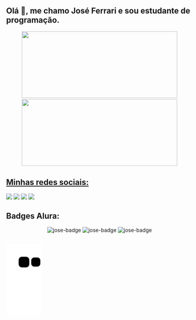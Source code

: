 ## Olá 👋, me chamo José Ferrari e sou estudante de programação.

<div align="center">
  <a href="https://github.com/ferrarizaum">
  <img height="180em" width="420em" src="https://github-readme-stats-eight-orpin-77.vercel.app/api?username=ferrarizaum&show_icons=true&theme=bear&include_all_commits=true&count_private=true"/>
  <img height="180em" width="420em" src="https://github-readme-stats-eight-orpin-77.vercel.app/api/top-langs/?username=ferrarizaum&layout=compact&langs_count=7&theme=bear"/>
</div>

## Minhas redes sociais:

<div>
  <a href="https://instagram.com/josecferrari" target="_blank"><img src="https://img.shields.io/badge/-Instagram-%23E4405F?style=for-the-badge&logo=instagram&logoColor=white" target="_blank"></a>
  <a href="https://www.linkedin.com/in/jos%C3%A9-ferrari-439b4820a/" target="_blank"><img src="https://img.shields.io/badge/-LinkedIn-%230077B5?style=for-the-badge&logo=linkedin&logoColor=white" target="_blank"></a> 
  <a href="https://steamcommunity.com/profiles/76561198049655610/" target="_blank"><img src="https://img.shields.io/badge/steam-%23000000.svg?style=for-the-badge&logo=steam&logoColor=white" target="_blank"></a> 
  <a href = "mailto:licoverpa321@gmail.com"><img src="https://img.shields.io/badge/-Gmail-%23333?style=for-the-badge&logo=gmail&logoColor=white" target="_blank"></a>
</div>

## Badges Alura:
<div align="center">
  <img alt="jose-badge" width="200" src="https://user-images.githubusercontent.com/81978698/189469225-73881db0-a727-403f-a203-bdce6e6ac876.png"/>
  <img alt="jose-badge" width="200" src="https://user-images.githubusercontent.com/81978698/189470037-7d2d6c48-5d56-4e11-a9cf-002186f29223.png"/>
  <img alt="jose-badge" width="200" src="https://user-images.githubusercontent.com/81978698/189470065-53e3550e-d0da-4604-b615-3974d88c064e.png"/>
</div>

##

  ![Snake animation](https://github.com/ferrarizaum/ferrarizaum/blob/output/github-contribution-grid-snake.svg)
